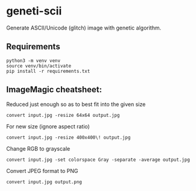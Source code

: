 # geneti-scii
Generate ASCII/Unicode (glitch) image with genetic algorithm.

## Requirements
```
python3 -m venv venv
source venv/bin/activate
pip install -r requirements.txt
```

## ImageMagic cheatsheet:

Reduced just enough so as to best fit into the given size
```
convert input.jpg -resize 64x64 output.jpg
```

For new size (ignore aspect ratio)
```
convert input.jpg -resize 400x400\! output.jpg
```

Change RGB to grayscale
```
convert input.jpg -set colorspace Gray -separate -average output.jpg
```

Convert JPEG format to PNG
```
convert input.jpg output.png
```